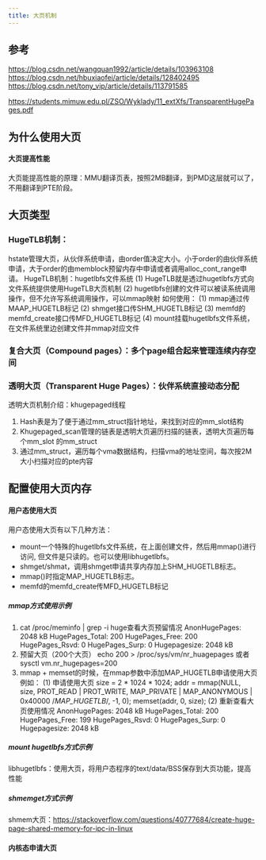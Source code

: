 ```yaml
---
title: 大页机制
---
```

## 参考
https://blog.csdn.net/wangquan1992/article/details/103963108
https://blog.csdn.net/hbuxiaofei/article/details/128402495
https://blog.csdn.net/tony_vip/article/details/113791585

https://students.mimuw.edu.pl/ZSO/Wyklady/11_extXfs/TransparentHugePages.pdf

## 为什么使用大页   
#### 大页提高性能
大页能提高性能的原理：MMU翻译页表，按照2MB翻译，到PMD这层就可以了，不用翻译到PTE阶段。

## 大页类型
### HugeTLB机制： 
   hstate管理大页，从伙伴系统申请，由order值决定大小。小于order的由伙伴系统申请，大于order的由memblock预留内存中申请或者调用alloc_cont_range申请。
   HugeTLB机制：hugetlbfs文件系统
   (1) HugeTLB就是透过hugetlbfs方式向文件系统提供使用HugeTLB大页机制
   (2) hugetlbfs创建的文件可以被读系统调用操作，但不允许写系统调用操作，可以mmap映射
   如何使用：
   (1) mmap通过传MAAP_HUGETLB标记
   (2) shmget接口传SHM_HUGETLB标记
   (3) memfd的memfd_create接口传MFD_HUGETLB标记
   (4) mount挂载hugetlbfs文件系统，在文件系统里边创建文件并mmap对应文件
### 复合大页（Compound pages）：多个page组合起来管理连续内存空间
### 透明大页（Transparent Huge Pages）：伙伴系统直接动态分配
   透明大页机制介绍：khugepaged线程
   1) Hash表是为了便于通过mm_struct指针地址，来找到对应的mm_slot结构
   2) Khugepaged_scan管理的链表是透明大页遍历扫描的链表，透明大页遍历每个mm_slot 的mm_struct
   3) 通过mm_struct，遍历每个vma数据结构，扫描vma的地址空间，每次按2M大小扫描对应的pte内容
## 配置使用大页内存
#### 用户态使用大页
   用户态使用大页有以下几种方法：
   - mount一个特殊的hugetlbfs文件系统，在上面创建文件，然后用mmap()进行访问, 但文件是只读的。也可以使用libhugetlbfs。
   - shmget/shmat，调用shmget申请共享内存加上SHM_HUGETLB标志。
   - mmap()时指定MAP_HUGETLB标志。
   - memfd的memfd_create传MFD_HUGETLB标记
##### mmap方式使用示例
1) cat /proc/meminfo | grep -i huge查看大页预留情况
   AnonHugePages:      2048 kB
   HugePages_Total:     200
   HugePages_Free:      200
   HugePages_Rsvd:        0
   HugePages_Surp:        0
   Hugepagesize:       2048 kB
2) 预留大页（200个大页）
   echo 200 > /proc/sys/vm/nr_huagepages
   或者
   sysctl vm.nr_hugepages=200
3) mmap + memset的时候，在mmap参数中添加MAP_HUGETLB申请使用大页
   例如：
   (1) 申请使用大页
      size = 2 * 1024 * 1024;
      addr = mmap(NULL, size, PROT_READ | PROT_WRITE, MAP_PRIVATE | MAP_ANONYMOUS | 0x40000 /*MAP_HUGETLB*/, -1, 0);
      memset(addr, 0, size);
   (2) 重新查看大页使用情况
      AnonHugePages:      2048 kB
      HugePages_Total:     200
      HugePages_Free:      199
      HugePages_Rsvd:        0
      HugePages_Surp:        0
      Hugepagesize:       2048 kB
##### mount hugetlbfs方式示例
   libhugetlbfs：使用大页，将用户态程序的text/data/BSS保存到大页功能，提高性能
##### shmemget方式示例
   shmem大页：https://stackoverflow.com/questions/40777684/create-huge-page-shared-memory-for-ipc-in-linux
#### 内核态申请大页


